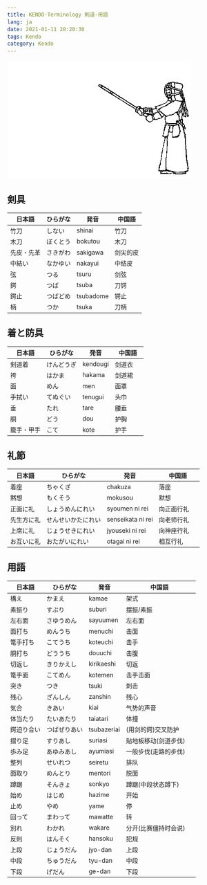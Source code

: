 ```yaml
---
title: KENDO-Terminology 剣道-用語
lang: ja
date: 2021-01-11 20:20:30
tags: Kendo
category: Kendo
---
```

![W](/image/Kendo/kendo.gif)

##  剣具
| 日本語  |  ひらがな    |     発音         | 中国語      |
|------------|---------------|----------------|---------------|
| 竹刀    | しない       | shinai        | 竹刀 　        |
| 木刀    | ぼくとう     | bokutou         | 木刀　　        |
| 先皮・先革 | さきがわ    | sakigawa       | 剑尖的皮       |
| 中結い    | なかゆい    | nakayui         | 中结皮      |
| 弦     | つる       | tsuru         | 剑弦       |
| 鍔     | つば       | tsuba         | 刀锷       |
| 鍔止   | つばどめ    | tsubadome      | 锷止      |
| 柄     | つか       | tsuka         | 刀柄       |

## 着と防具
| 日本語  |  ひらがな    |     発音         | 中国語      |
|------------|---------------|----------------|---------------|
| 剣道着    | けんどうぎ   | kendougi     | 剑道衣 　        | 
| 袴      | はかま      | hakama      | 剑道裙 　        | 
| 面      | めん        | men         | 面罩 　        | 
| 手拭い    | てぬぐい   | tenugui       | 头巾 　        | 
| 垂      | たれ       | tare        | 腰垂 　        | 
| 胴      | どう       | dou        | 护胸 　        | 
| 籠手・甲手  | こて     | kote        | 护手 　        | 

## 礼節
| 日本語  |  ひらがな    |     発音         | 中国語      |
|------------|---------------|----------------|---------------|
| 着座    | ちゃくざ       | chakuza        | 落座 　    | 
| 黙想    | もくそう       | mokusou        | 默想 　    | 
| 正面に礼   | しょうめんにれい     | syoumen ni rei   | 向正面行礼 　  | 
| 先生方に礼  | せんせいかたにれい   | senseikata ni rei   | 向老师行礼 | 
| 上席に礼   | じょうせきにれい    | jyouseki ni rei   | 向神座行礼 | 
| お互いに礼  | おたがいにれい     | otagai ni rei     | 相互行礼 　| 

## 用語
| 日本語  |  ひらがな    |     発音         | 中国語      |
|------------|---------------|----------------|---------------|
| 構え    | かまえ       | kamae        | 架式 　        |
| 素振り    | すぶり       | suburi        | 摆振/素振 　        | 
| 左右面    | さゆうめん       | sayuumen        | 左右面 　        | 
| 面打ち    | めんうち       | menuchi        | 击面 　        | 
| 篭手打ち    | こてうち       | koteuchi        | 击手 　        | 
| 胴打ち    | どううち       | douuchi        | 击腹 　        | 
| 切返し    | きりかえし       | kirikaeshi        | 切返 　        | 
| 篭手面    | こてめん       | kotemen        | 击手击面 　        | 
| 突き    | つき       | tsuki        | 刺击 　        | 
| 残心    | ざんしん       | zanshin        | 残心 　        | 
| 気合    | きあい       | kiai        | 气势的声音 　        | 
| 体当たり    | たいあたり       | taiatari        | 体撞 　        | 
| 鍔迫り合い    | つばぜりあい     | tsubazeriai       | (用剑的鍔)交叉防护      | 
| 摺り足    | すりあし       | suriasi        | 贴地板移动(剑道步伐) 　        | 
| 歩み足    | あゆみあし       | ayumiasi        | 一般步伐(走路的步伐) 　        | 
| 整列    | せいれつ       | seiretu        | 排队 　        | 
| 面取り    | めんとり       | mentori        | 脱面 　        | 
| 蹲踞    | そんきょ       | sonkyo        | 蹲踞(中段状态蹲下) 　        | 
| 始め    | はじめ       | hazime        | 开始 　        | 
| 止め    | やめ       | yame        | 停 　        | 
| 回って    | まわって       | mawatte        | 转 　        | 
| 別れ    | わかれ       | wakare        | 分开(比赛僵持时会说) 　        | 
| 反則    | はんそく       | hansoku        | 犯规 　        | 
| 上段    | じょうだん       | jyo-dan        | 上段 　        | 
| 中段    | ちゅうだん       | tyu-dan        | 中段 　        | 
| 下段    | げだん       | ge-dan        | 下段 　        | 